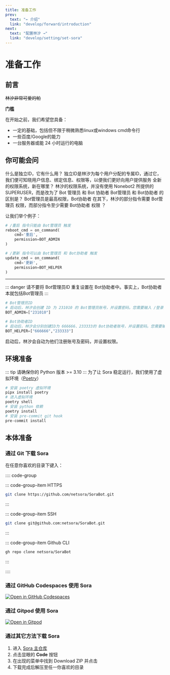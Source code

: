 ```yaml
---
title: 准备工作
prev:
  text: "← 介绍"
  link: "develop/forward/introduction"
next:
  text: "配置林汐 →"
  link: "develop/setting/set-sora"
---
```


# 准备工作

## 前言
~~林汐非常可爱的帕~~


**门槛**  

在开始之前，我们希望您具备：
* 一定的基础，包括但不限于稍微熟悉linux或windows cmd命令行
* 一些百度/Google的能力
* 一台服务器或能 24 小时运行的电脑

## 你可能会问
<ChatWindow title="你可能会问">
  <ChatMsg name="我" avatar="/images/i.png" onright>什么是独立ID，它有什么用？</ChatMsg>
  <ChatMsg name="Sora" >独立ID是林汐为每个用户分配的专属ID，通过它，我们便可知晓用户信息、绑定信息、权限等，以便我们更好向用户提供服务</ChatMsg>
  <ChatMsg name="我" avatar="/images/i.png" onright>全新的权限系统，新在哪里？</ChatMsg>
  <ChatMsg name="Sora" >林汐的权限系统，并没有使用 Nonebot2 所提供的 SUPERUSER，而是改为了 Bot 管理员 和 Bot 协助者</ChatMsg>
  <ChatMsg name="我" avatar="/images/i.png" onright>Bot管理员 和 Bot协助者 的区别是？</ChatMsg>
  <ChatMsg name="Sora" >Bot管理员是最高权限，Bot协助者 在其下，林汐的部分指令需要 Bot管理员 权限，而部分指令至少需要 Bot协助者 权限</ChatMsg>
  <ChatMsg name="我" avatar="/images/i.png" onright>？</ChatMsg>
</ChatWindow>

让我们举个例子：  
```python
# /重启 指令只能由 Bot管理员 触发
reboot_cmd = on_command(
    cmd='重启',
    permission=BOT_ADMIN
)

# /更新 指令可以由 Bot管理员 和 Bot协助者 触发
update_cmd = on_command(
    cmd='更新',
    permission=BOT_HELPER
)
```
---
::: danger 
请不要将 Bot管理员ID 重复设置在 Bot协助者中。事实上，Bot协助者本就包括Bot管理员
:::
```py
# Bot管理员ID
# 启动后，林汐会创建 ID 为 231010 的 Bot管理员账号，并设置密码。您需要输入 /登录 231010 [密码] 来绑定管理员账户
BOT_ADMIN=["231010"]

# Bot协助者ID
# 启动后，林汐会分别创建ID为 666666、233333的 Bot协助者账号，并设置密码。您需要输入 /登录 231010 [密码] 来绑定协助者账户
BOT_HELPER=["666666","233333"]
```
启动后，林汐会自动为他们注册账号及密码，并设置权限。  


## 环境准备
::: tip
请确保你的 Python 版本 >= 3.10
:::
为了让 Sora 稳定运行，我们使用了虚拟环境（[Poetry](https://python-poetry.org/)）
```bash
# 安装 poetry 虚拟环境
pipx install poetry
# 进入虚拟环境
poetry shell
# 安装 python 依赖
poetry install
# 安装 pre-commit git hook
pre-commit install
```

## 本体准备

### 通过 Git 下载 Sora
在任意你喜欢的目录下键入：

:::: code-group

::: code-group-item HTTPS
```bash
git clone https://github.com/netsora/SoraBot.git
```
:::

::: code-group-item SSH
```bash
git clone git@github.com:netsora/SoraBot.git
```
:::

::: code-group-item Github CLI
```bash
gh repo clone netsora/SoraBot
```
:::

::::


### 通过 GitHub Codespaces 使用 Sora
[![Open in GitHub Codespaces](https://github.com/codespaces/badge.svg)](https://github.com/codespaces/new?hide_repo_select=true&ref=master&repo=645755460)

### 通过 Gitpod 使用 Sora
[![Open in Gitpod](https://gitpod.io/button/open-in-gitpod.svg)](https://gitpod.io/#/https://github.com/netsora/SoraBot)

### 通过其它方法下载 Sora
1. 进入 [Sora 主仓库](https://github.com/netsora/SoraBot)
2. 点击显眼的 <Curtain>**Code**</Curtain> 按钮
3. 在出现的菜单中找到 Download ZIP 并点击
4. 下载完成后解压至任一你喜欢的目录

